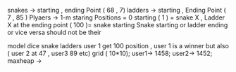 snakes -> starting , ending Point ( 68 , 7) 
ladders -> starting , Ending Point ( 7 , 85 )
Plyaers -> 1-m
staring Positions = 0
starting ( 1 ) = snake X , Ladder X 
at the ending point ( 100 )= snake starting 
Snake starting or ladder ending or vice versa should not be their 

model
dice 
snake 
ladders 
user 1 get 100 position , user 1 is a winner but also ( user 2 at 47 , user3 89 etc)
grid ( 10*10);
user1-> 1458;
user2-> 1452;
maxheap -> 


